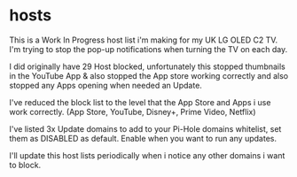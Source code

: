 # hosts

This is a Work In Progress host list i'm making for my UK LG OLED C2 TV.  I'm trying to stop the pop-up notifications when turning the TV on each day.

I did originally have 29 Host blocked, unfortunately this stopped thumbnails in the YouTube App & also stopped the App store working correctly
and also stopped any Apps opening when needed an Update.

I've reduced the block list to the level that the App Store and Apps i use work correctly. (App Store, YouTube, Disney+, Prime Video, Netflix) 

I've listed 3x Update domains to add to your Pi-Hole domains whitelist, set them as DISABLED as default.  Enable when you want to run any updates.

I'll update this host lists periodically when i notice any other domains i want to block.

